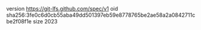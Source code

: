 version https://git-lfs.github.com/spec/v1
oid sha256:3fe0c6d0cb55aba49dd501397eb59e8778765be2ae58a2a0842711cbe2f08f1e
size 2023
